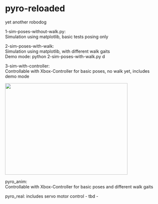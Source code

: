 # pyro-reloaded
yet another robodog

1-sim-poses-without-walk.py:    
Simulation using matplotlib, basic tests posing only

2-sim-poses-with-walk:  
Simulation using matplotlib, with different walk gaits  
Demo mode: python 2-sim-poses-with-walk.py d  

3-sim-with-controller:  
Controllable with Xbox-Controller for basic poses, no walk yet, includes demo mode


<img src="pyro.gif" width="400" height="300" />

pyro_anim:  
Controllable with Xbox-Controller for basic poses and different walk gaits

pyro_real:
includes servo motor control - tbd -
